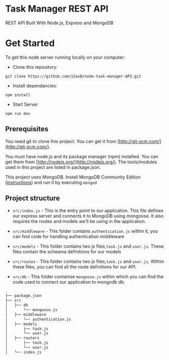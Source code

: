 # Task Manager REST API

REST API Built With Node.js, Express and MongoDB

# Get Started

To get this node server running locally on your computer:

* Clone this repository:

```
git clone https://github.com/1SasB/node-task-manager-API.git
```

* Install dependancies:

```
npm install
```

* Start Server

```
npm run dev
```

## Prerequisites

You need git to clone this project. You can get it from [http://git-scm.com/](http://git-scm.com/).

You must have node.js and its package manager (npm) installed.
You can get them from [http://nodejs.org/](http://nodejs.org/). The tools/modules used in this project are listed in package.json.

This project uses MongoDB. Install MongoDB Community Edition ([instructions](https://docs.mongodb.com/manual/installation/#tutorials)) and run it by executing `mongod`

## Project structure

* `src/index.js` - This is the entry point to our application. This file defines our express server and connects it to MongoDB using mongoose. It also requires the routes and models we'll be using in the application.

* `src/middleware` - This folder contains `authentication.js` within it, you can find code for handling authentication middleware
* `src/models` - This folder contains two js files,`task.js` and `user.js`. These files contain the scheama definitions for our models
* `src/routes` - This folder contains two js files,`task.js` and `user.js`. Within these files, you can find all the route definitions for our API.
* `src/db` - This folder containse `mongoose.js` within which you can find the code used to connect our application to mongodb db.

```sh
.
├── package.json
├── src
│   ├── db
│       └── mongoose.js
│   ├── middleware
│       └── authentication.js
│   ├── models
│       ├── task.js
│       └── user.js
│   ├── routers
│       ├── task.js
│       └── user.js
│   └── index.js

```
